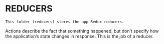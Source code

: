 REDUCERS
=====================
```
This folder (reducers) stores the app Redux reducers.
```
Actions describe the fact that something happened, but don’t specify how the application’s state changes in response. 
This is the job of a reducer.
